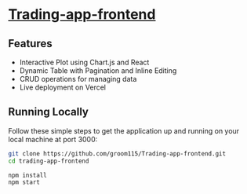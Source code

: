 # [Trading-app-frontend](https://trading-app-frontend-zofz.vercel.app/)

## Features

- Interactive Plot using Chart.js and React
- Dynamic Table with Pagination and Inline Editing
- CRUD operations for managing data
- Live deployment on Vercel

## Running Locally

Follow these simple steps to get the application up and running on your local machine at port 3000:


   ```bash
   git clone https://github.com/groom115/Trading-app-frontend.git
   cd trading-app-frontend

   npm install
   npm start



